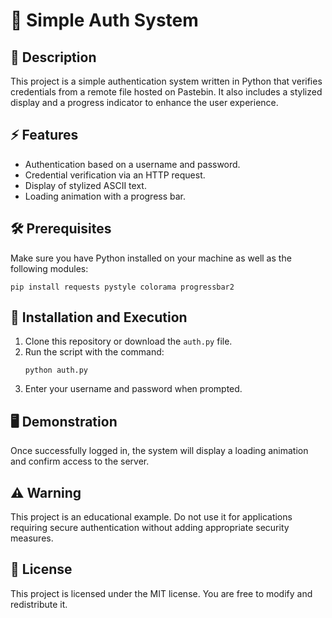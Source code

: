 # 🔐 Simple Auth System

## 📜 Description
This project is a simple authentication system written in Python that verifies credentials from a remote file hosted on Pastebin. It also includes a stylized display and a progress indicator to enhance the user experience.

## ⚡ Features
- Authentication based on a username and password.
- Credential verification via an HTTP request.
- Display of stylized ASCII text.
- Loading animation with a progress bar.

## 🛠️ Prerequisites
Make sure you have Python installed on your machine as well as the following modules:

```
pip install requests pystyle colorama progressbar2
```

## 🚀 Installation and Execution
1. Clone this repository or download the `auth.py` file.
2. Run the script with the command:
   ```
   python auth.py
   ```
3. Enter your username and password when prompted.

## 🖥️ Demonstration
Once successfully logged in, the system will display a loading animation and confirm access to the server.

## ⚠️ Warning
This project is an educational example. Do not use it for applications requiring secure authentication without adding appropriate security measures.

## 📜 License
This project is licensed under the MIT license. You are free to modify and redistribute it.